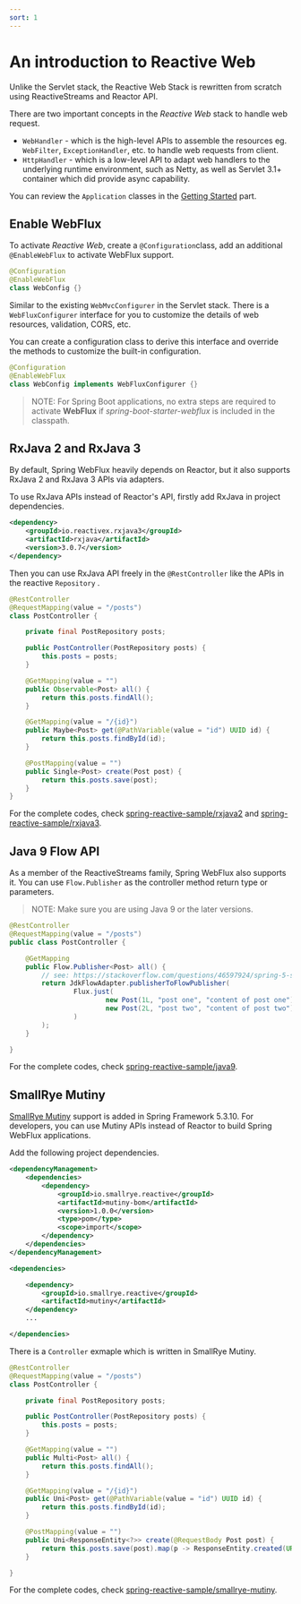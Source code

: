 ```yaml
---
sort: 1
---
```


# An introduction to Reactive Web

Unlike the Servlet stack, the Reactive Web Stack is rewritten from scratch using ReactiveStreams and Reactor API.

There are two important concepts in the *Reactive Web*  stack to handle web request.

* `WebHandler` - which is the high-level APIs to assemble the  resources eg. `WebFilter`, `ExceptionHandler`, etc. to handle web requests from client.
* `HttpHandler` - which is a low-level API to adapt web handlers to the underlying runtime environment, such as Netty, as well as Servlet 3.1+ container which did provide async capability.

You can review the `Application` classes in the [Getting Started](../start) part.

## Enable WebFlux

To activate *Reactive Web*, create a `@Configuration`class, add an additional `@EnableWebFlux` to activate WebFlux support.

```java
@Configuration
@EnableWebFlux
class WebConfig {}
```
Similar to the existing `WebMvcConfigurer` in the Servlet stack.  There is a `WebFluxConfigurer` interface for you  to customize the details of web resources, validation,  CORS,  etc.

You can create a configuration class to derive this interface and override the methods to customize the built-in configuration.

```java
@Configuration
@EnableWebFlux
class WebConfig implements WebFluxConfigurer {}
````

> NOTE: For Spring Boot applications, no extra steps are required  to activate  **WebFlux** if *spring-boot-starter-webflux* is included in the classpath.

## RxJava 2 and RxJava 3 

By default, Spring WebFlux  heavily depends on Reactor, but it also supports RxJava 2 and RxJava 3 APIs via adapters.

To use RxJava APIs instead of Reactor's API, firstly add RxJava in project dependencies.

```xml
<dependency>
    <groupId>io.reactivex.rxjava3</groupId>
    <artifactId>rxjava</artifactId>
    <version>3.0.7</version>
</dependency>
```

Then you can use RxJava API freely in the `@RestController` like the APIs in the reactive `Repository` .

```java
@RestController
@RequestMapping(value = "/posts")
class PostController {

    private final PostRepository posts;

    public PostController(PostRepository posts) {
        this.posts = posts;
    }

    @GetMapping(value = "")
    public Observable<Post> all() {
        return this.posts.findAll();
    }

    @GetMapping(value = "/{id}")
    public Maybe<Post> get(@PathVariable(value = "id") UUID id) {
        return this.posts.findById(id);
    }

    @PostMapping(value = "")
    public Single<Post> create(Post post) {
        return this.posts.save(post);
    }
}
```

For the complete codes, check [spring-reactive-sample/rxjava2](https://github.com/hantsy/spring-reactive-sample/blob/master/rxjava2) and [spring-reactive-sample/rxjava3](https://github.com/hantsy/spring-reactive-sample/blob/master/rxjava3).

## Java 9 Flow API

As a member of the ReactiveStreams family, Spring WebFlux  also supports it.  You can use `Flow.Publisher` as the controller method return type or parameters.

> NOTE: Make sure you are using  Java 9 or the later versions.

```java
@RestController
@RequestMapping(value = "/posts")
public class PostController {

    @GetMapping
    public Flow.Publisher<Post> all() {
        // see: https://stackoverflow.com/questions/46597924/spring-5-supports-java-9-flow-apis-in-its-reactive-feature
        return JdkFlowAdapter.publisherToFlowPublisher(
                Flux.just(
                        new Post(1L, "post one", "content of post one"),
                        new Post(2L, "post two", "content of post two")
                )
        );
    }

}
```

For the complete codes, check [spring-reactive-sample/java9](https://github.com/hantsy/spring-reactive-sample/blob/master/java9).

## SmallRye Mutiny 

[SmallRye Mutiny](https://smallrye.io/smallrye-mutiny) support is added in Spring Framework 5.3.10. For developers, you can use Mutiny APIs instead of Reactor to build Spring WebFlux applications.

Add the following project dependencies.

```xml
<dependencyManagement>
    <dependencies>
        <dependency>
            <groupId>io.smallrye.reactive</groupId>
            <artifactId>mutiny-bom</artifactId>
            <version>1.0.0</version>
            <type>pom</type>
            <scope>import</scope>
        </dependency>
    </dependencies>
</dependencyManagement>

<dependencies>

    <dependency>
        <groupId>io.smallrye.reactive</groupId>
        <artifactId>mutiny</artifactId>
    </dependency>
    ...

</dependencies>
```

There is a `Controller` exmaple which is written in SmallRye Mutiny.

```java
@RestController
@RequestMapping(value = "/posts")
class PostController {

    private final PostRepository posts;

    public PostController(PostRepository posts) {
        this.posts = posts;
    }

    @GetMapping(value = "")
    public Multi<Post> all() {
        return this.posts.findAll();
    }

    @GetMapping(value = "/{id}")
    public Uni<Post> get(@PathVariable(value = "id") UUID id) {
        return this.posts.findById(id);
    }

    @PostMapping(value = "")
    public Uni<ResponseEntity<?>> create(@RequestBody Post post) {
        return this.posts.save(post).map(p -> ResponseEntity.created(URI.create("/posts/" + p.getId())).build());
    }

}
```

For the complete codes, check [spring-reactive-sample/smallrye-mutiny](https://github.com/hantsy/spring-reactive-sample/blob/master/smallrye-mutiny).